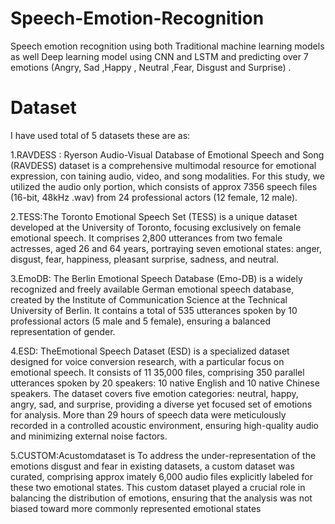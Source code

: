 # Speech-Emotion-Recognition
Speech emotion recognition using both Traditional machine learning models as well Deep learning model using CNN and LSTM and predicting over 7 emotions (Angry, Sad ,Happy , Neutral ,Fear, Disgust and Surprise) .

# Dataset
I have used total of 5 datasets these are as:

1.RAVDESS : Ryerson Audio-Visual Database of Emotional Speech and Song (RAVDESS)
 dataset is a comprehensive multimodal resource for emotional expression, con
taining audio, video, and song modalities. For this study, we utilized the audio
only portion, which consists of approx 7356 speech files (16-bit, 48kHz .wav)
 from 24 professional actors (12 female, 12 male). 

2.TESS:The Toronto Emotional Speech Set (TESS) is a unique dataset developed at
 the University of Toronto, focusing exclusively on female emotional speech. It
 comprises 2,800 utterances from two female actresses, aged 26 and 64 years,
 portraying seven emotional states: anger, disgust, fear, happiness, pleasant
 surprise, sadness, and neutral.

3.EmoDB: The Berlin Emotional Speech Database (Emo-DB) is a widely recognized and
 freely available German emotional speech database, created by the Institute of
 Communication Science at the Technical University of Berlin. It contains a
 total of 535 utterances spoken by 10 professional actors (5 male and 5 female),
 ensuring a balanced representation of gender.

4.ESD: TheEmotional Speech Dataset (ESD) is a specialized dataset designed for voice
 conversion research, with a particular focus on emotional speech. It consists of
 11
35,000 files, comprising 350 parallel utterances spoken by 20 speakers: 10 native
 English and 10 native Chinese speakers. The dataset covers five emotion categories: neutral, happy, angry, sad, and
 surprise, providing a diverse yet focused set of emotions for analysis. More
 than 29 hours of speech data were meticulously recorded in a controlled acoustic
 environment, ensuring high-quality audio and minimizing external noise factors.

5.CUSTOM:Acustomdataset is To address the under-representation of the emotions disgust
 and fear in existing datasets, a custom dataset was curated, comprising approx
imately 6,000 audio files explicitly labeled for these two emotional states. This
 custom dataset played a crucial role in balancing the distribution of emotions,
 ensuring that the analysis was not biased toward more commonly represented
 emotional states

